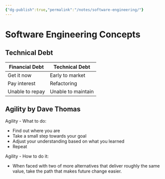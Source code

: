 ```yaml
---
{"dg-publish":true,"permalink":"/notes/software-engineering/"}
---
```

# Software Engineering Concepts

## Technical Debt

Financial Debt | Technical Debt
-|-
Get it now | Early to market
Pay interest | Refactoring
Unable to repay | Unable to maintain


## Agility by Dave Thomas

Agility - What to do:

- Find out where you are
- Take a small step towards your goal
- Adjust your understanding based on what you learned
- Repeat

Agility - How to do it:

- When faced with two of more alternatives that deliver roughly the same value, take the path that makes future change easier.
